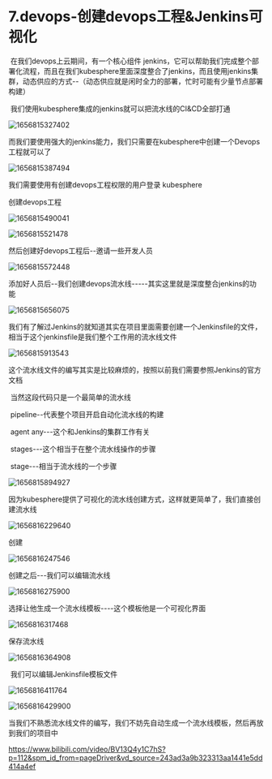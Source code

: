 # 7.devops-创建devops工程&Jenkins可视化



​		在我们devops上云期间，有一个核心组件 jenkins，它可以帮助我们完成整个部署化流程，而且在我们kubesphere里面深度整合了jenkins，而且使用jenkins集群，动态供应的方式--（动态供应就是闲时全力的部署，忙时可能有少量节点部署构建）



​	我们使用kubesphere集成的jenkins就可以把流水线的CI&CD全部打通

![1656815327402](../../.vuepress/public/images/1656815327402.png)





​	而我们要使用强大的jenkins能力，我们只需要在kubesphere中创建一个Devops工程就可以了

![1656815387494](../../.vuepress/public/images/1656815387494.png)





我们需要使用有创建devops工程权限的用户登录 kubesphere



创建devops工程

![1656815490041](../../.vuepress/public/images/1656815490041.png)





![1656815521478](../../.vuepress/public/images/1656815521478.png)





然后创建好devops工程后--邀请一些开发人员

![1656815572448](../../.vuepress/public/images/1656815572448.png)





添加好人员后--我们创建devops流水线-----其实这里就是深度整合jenkins的功能

![1656815656075](../../.vuepress/public/images/1656815656075.png)





​	我们有了解过Jenkins的就知道其实在项目里面需要创建一个Jenkinsfile的文件，相当于这个jenkinsfile是我们整个工作用的流水线文件

![1656815913543](../../.vuepress/public/images/1656815913543.png)





​	这个流水线文件的编写其实是比较麻烦的，按照以前我们需要参照Jenkins的官方文档

​			当然这段代码只是一个最简单的流水线

​			pipeline--代表整个项目开启自动化流水线的构建

​				agent any---这个和Jenkins的集群工作有关

​				stages---这个相当于在整个流水线操作的步骤

​					stage---相当于流水线的一个步骤

![1656815894927](../../.vuepress/public/images/1656815894927.png)







​	因为kubesphere提供了可视化的流水线创建方式，这样就更简单了，我们直接创建流水线

![1656816229640](../../.vuepress/public/images/1656816229640.png)



创建

![1656816247546](../../.vuepress/public/images/1656816247546.png)





创建之后---我们可以编辑流水线

![1656816275900](../../.vuepress/public/images/1656816275900.png)



选择让他生成一个流水线模板----这个模板他是一个可视化界面

![1656816317468](../../.vuepress/public/images/1656816317468.png)





保存流水线

![1656816364908](../../.vuepress/public/images/1656816364908.png)





​	我们可以编辑Jenkinsfile模板文件

![1656816411764](../../.vuepress/public/images/1656816411764.png)



![1656816429900](../../.vuepress/public/images/1656816429900.png)



当我们不熟悉流水线文件的编写，我们不妨先自动生成一个流水线模板，然后再放到我们的项目中















https://www.bilibili.com/video/BV13Q4y1C7hS?p=112&spm_id_from=pageDriver&vd_source=243ad3a9b323313aa1441e5dd414a4ef
